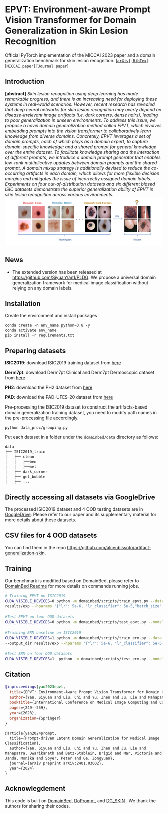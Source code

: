 # EPVT: Environment-aware Prompt Vision Transformer for Domain Generalization in Skin Lesion Recognition

Official PyTorch implementation of the MICCAI 2023 paper and a domain generalization benchmark for skin lesion recognition.
[[`arXiv`](https://arxiv.org/pdf/2304.01508.pdf)]
[[`BibTex`](#citation)]
[[`MICCAI paper`](https://link.springer.com/chapter/10.1007/978-3-031-43990-2_24)]
[[`Journal paper`](https://arxiv.org/pdf/2401.03002.pdf)]

## Introduction
**[abstract]** *Skin lesion recognition using deep learning has made remarkable progress, and there is an increasing need for deploying these systems in real-world scenarios. However, recent research has revealed that deep neural networks for skin lesion recognition may overly depend on disease-irrelevant image artifacts (i.e. dark corners, dense hairs), leading to poor generalization in unseen environments. To address this issue, we propose a novel domain generalization method called EPVT, which involves embedding prompts into the vision transformer to collaboratively learn knowledge from diverse domains. Concretely, EPVT leverages a set of domain prompts, each of which plays as a domain expert, to capture domain-specific knowledge; and a shared prompt for general knowledge over the entire dataset. To facilitate knowledge sharing and the interaction of different prompts, we introduce a domain prompt generator that enables low-rank multiplicative updates between domain prompts and the shared prompt. A domain mixup strategy is additionally devised to reduce the co-occurring artifacts in each domain, which allows for more flexible decision margins and mitigates the issue of incorrectly assigned domain labels. Experiments on four out-of-distribution datasets and six different biased ISIC datasets demonstrate the superior generalization ability of EPVT in skin lesion recognition across various environments.*
![alt text](image/motivation.png)



## News

- The extended version has been released at https://github.com/SiyuanYan1/PLDG. We propose a universal domain generalization framework for medical image classification without relying on any domain labels.


## Installation
Create the environment and install packages
```
conda create -n env_name python=3.8 -y
conda activate env_name
pip install -r requirements.txt
```

## Preparing datasets

**ISIC2019**: download ISIC2019 training dataset from [here](https://challenge.isic-archive.com/data/#2019)

**Derm7pt**: download Derm7pt Clinical and Derm7pt Dermoscopic dataset from [here](https://derm.cs.sfu.ca/Welcome.html)

**PH2**: download the PH2 dataset from [here](https://www.fc.up.pt/addi/ph2%20database.html)

**PAD**: download the PAD-UFES-20 dataset from [here](https://paperswithcode.com/dataset/pad-ufes-20)

Pre-processing the ISIC2019 dataset to construct the artifacts-based domain generalization training dataset, you need to modify path names in the pre-processing file accordingly.
```
python data_proc/grouping.py
```

Put each dataset in a folder under the `domainbed/data` directory as follows:

```
data
├── ISIC2019_train
│   ├── clean
│   │   ├──ben
│   │   ├──mel
│   ├── dark_corner
│   ├── gel_bubble
│   ├── ...
```
## Directly accessing all datasets via GoogleDrive

The processed ISIC2019 dataset  and 4 OOD testing datasets are in [GoogleDrive](https://drive.google.com/file/d/12SoMs_44jD4mRT6JEyIfdjBa4Fw07i2m/view?usp=sharing).
Please refer to our paper and its supplementary material for more details about these datasets.

## CSV files for 4 OOD datasets
You can find them in the repo https://github.com/alceubissoto/artifact-generalization-skin.



## Training

Our benchmark is modified based on DomainBed, please refer to [DomainBed Readme](https://github.com/facebookresearch/DomainBed) for more details on commands running jobs. 

```sh
# Training EPVT on ISIC2019
CUDA_VISIBLE_DEVICES=0 python -m domainbed/scripts/train_epvt.py --data_dir=./domainbed/data/ --steps 1501 --dataset SKIN --test_env 0 --algorithm DoPrompt_group_decompose --output_dir \
results/exp --hparams '{"lr": 5e-6, "lr_classifier": 5e-5,"batch_size":26,"wd_classifier": 1e-5, "prompt_dim":10}' --exp 'prompt_final_vis' --ood_vis True

#Test EPVT on four OOD datasets
CUDA_VISIBLE_DEVICES=0 python -m domainbed/scripts/test_epvt.py --model_name 'prompt_final_vis.pkl'

#Training ERM baseline on ISIC2019
CUDA_VISIBLE_DEVICES=1 python -m domainbed/scripts/train_erm.py --data_dir=./domainbed/data/ --steps 1501 --dataset SKIN --test_env 0 --algorithm ERM \
--output_dir results/exp --hparams '{"lr": 5e-6, "lr_classifier": 5e-5,"batch_size":26,"wd_classifier":1e-5}' --exp 'erm_baseline'

#Test ERM on four OOD datasets
CUDA_VISIBLE_DEVICES=1  python -m domainbed/scripts/test_erm.py --model_name 'erm_baseline.pkl'
```

## Citation

```bibtex
@inproceedings{yan2023epvt,
  title={EPVT: Environment-Aware Prompt Vision Transformer for Domain Generalization in Skin Lesion Recognition},
  author={Yan, Siyuan and Liu, Chi and Yu, Zhen and Ju, Lie and Mahapatra, Dwarikanath and Mar, Victoria and Janda, Monika and Soyer, Peter and Ge, Zongyuan},
  booktitle={International Conference on Medical Image Computing and Computer-Assisted Intervention},
  pages={249--259},
  year={2023},
  organization={Springer}
}
```
```
@article{yan2024prompt,
  title={Prompt-driven Latent Domain Generalization for Medical Image Classification},
  author={Yan, Siyuan and Liu, Chi and Yu, Zhen and Ju, Lie and Mahapatra, Dwarikanath and Betz-Stablein, Brigid and Mar, Victoria and Janda, Monika and Soyer, Peter and Ge, Zongyuan},
  journal={arXiv preprint arXiv:2401.03002},
  year={2024}
}
```

## Acknowlegdement

This code is built on [DomainBed](https://github.com/facebookresearch/DomainBed), [DoPrompt](https://github.com/zhengzangw/DoPrompt), and [DG_SKIN](https://github.com/alceubissoto/artifact-generalization-skin) . We thank the authors for sharing their codes.
